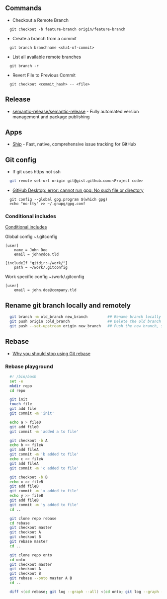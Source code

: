 ## Commands

- Checkout a Remote Branch

```
  git checkout -b feature-branch origin/feature-branch
```

- Create a branch from a commit

```
  git branch branchname <sha1-of-commit>
```

- List all available remote branches

```
  git branch -r
```

- Revert File to Previous Commit

```
  git checkout <commit_hash> -- <file>
```

## Release

- [semantic-release/semantic-release](https://github.com/semantic-release/semantic-release) - Fully automated version management and package publishing

## Apps

- [Ship](https://www.realartists.com) - Fast, native, comprehensive issue tracking for GitHub

## Git config

- If git uses https not ssh

```bash
  git remote set-url origin git@gist.github.com:<Project code>
```

- [GitHub Desktop: error: cannot run gpg: No such file or directory](https://github.com/isaacs/github/issues/675)

```
  git config --global gpg.program $(which gpg)
  echo "no-tty" >> ~/.gnupg/gpg.conf
```

### Conditional includes

[Conditional includes](https://git-scm.com/docs/git-config#_conditional_includes)

Global config ~/.gitconfig

```
[user]
    name = John Doe
    email = john@doe.tld

[includeIf "gitdir:~/work/"]
    path = ~/work/.gitconfig
```

Work specific config ~/work/.gitconfig

```
[user]
    email = john.doe@company.tld
```

## Rename git branch locally and remotely

```bash
  git branch -m old_branch new_branch         ## Rename branch locally
  git push origin :old_branch                 ## Delete the old branch
  git push --set-upstream origin new_branch   ## Push the new branch, set local branch to track the new remote
```

## Rebase

- [Why you should stop using Git rebase](https://medium.com/@fredrikmorken/why-you-should-stop-using-git-rebase-5552bee4fed1)

### Rebase playground

```bash
  #! /bin/bash
  set -e
  mkdir repo
  cd repo

  git init
  touch file
  git add file
  git commit -m 'init'

  echo a > file0
  git add file0
  git commit -m 'added a to file'

  git checkout -b A
  echo b >> fileA
  git add fileA
  git commit -m 'b added to file'
  echo c >> fileA
  git add fileA
  git commit -m 'c added to file'

  git checkout -b B
  echo x >> fileB
  git add fileB
  git commit -m 'x added to file'
  echo y >> fileB
  git add fileB
  git commit -m 'y added to file'
  cd ..

  git clone repo rebase
  cd rebase
  git checkout master
  git checkout A
  git checkout B
  git rebase master
  cd ..

  git clone repo onto
  cd onto
  git checkout master
  git checkout A
  git checkout B
  git rebase --onto master A B
  cd ..

  diff <(cd rebase; git log --graph --all) <(cd onto; git log --graph --all)
```
